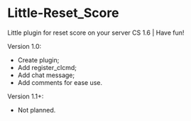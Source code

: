 # Little-Reset_Score

Little plugin for reset score on your server CS 1.6 | Have fun!

Version 1.0:
- Create plugin;
- Add register_clcmd;
- Add chat message;
- Add comments for ease use.

Version 1.1+:
- Not planned.
